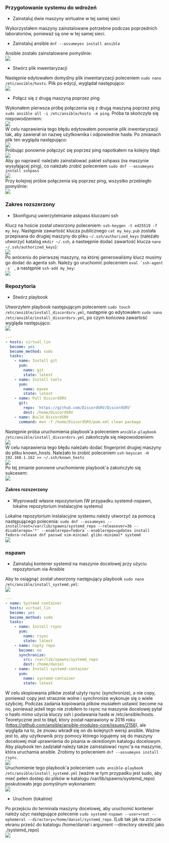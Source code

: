 ### Przygotowanie systemu do wdrożeń
* Zainstaluj dwie maszyny wirtualne w tej samej sieci  

Wykorzystałem maszyny zainstalowane potrzebne podczas poprzednich laboratoriów, ponieważ są one w tej samej sieci.
* Zainstaluj ansible ```dnf --assumeyes install ansible```  

Ansible zostało zainstalowane pomyślnie:  
![](./screenshots/install_ansible.png)  
* Stwórz plik inwentaryzacji  

Następnie edytowałem domyślny plik inwentaryzacji poleceniem ```sudo nano /etc/ansible/hosts```. Plik po edycji, wyglądał następująco:  
![](./screenshots/add_ip.png)  
* Połącz się z drugą maszyną poprzez ping  

Wykonałem pierwsza próbę połączenia się z drugą maszyną poprzez ping ```sudo ansible all -i /etc/ansible/hosts -m ping```. Próba ta skończyła się niepowodzeniem:  
![](./screenshots/ping_err.png)  
W celu naprawienia tego błędu edytowałem ponownie plik inwentaryzacji tak, aby zawierał on nazwę użytkownika i odpowiednie hasła. Po zmianach plik ten wygląda następująco:  
![](./screenshots/edit_hosts.png)  
Próbując ponownie połączyć się poprzez ping napotkałem na kolejny błąd:  
![](./screenshots/error_ping.png)  
Aby go naprawić należało zainstalować pakiet sshpass (na maszynie wysyłającej ping), co należało zrobić poleceniem ```sudo dnf --assumeyes install sshpass```  
![](./screenshots/error_ping.png)  
Przy kolejnej próbie połączenia się poprzez ping, wszystko przebiegło pomyślnie:  
![](./screenshots/pingpong.png)  

### Zakres rozszerzony
* Skonfiguruj uwierzytelnianie askpass kluczami ssh  

Klucz na hoście został utworzony poleceniem: ```ssh-keygen -t ed25519 -f my_key```. Następnie zawartość klucza publicznego ```cat my_key.pub``` została przepisana do drugiej maszyny do pliku ```~/.ssh/authorized_keys``` (należało utworzyć katalog ```mkdir ~/.ssh```, a nasteępnie dodać zawartość klucza ```nano ~/.ssh/authorized_keys```):  
![](./screenshots/pub_key.png)  
Po wróceniu do pierwszej maszyny, na której generowaliśmy klucz musimy go dodać do agenta ssh. Należy go uruchomić poleceniem ```eval `ssh-agent -s` ```, a następnie ```ssh-add my_key```:  
![](./screenshots/add_key.png)  

### Repozytoria
* Stwórz playbook

Utworzyłem playbook następującym poleceniem ```sudo touch /etc/ansible/install_discordsrv.yml```, następnie go edytowałem ```sudo nano /etc/ansible/install_discordsrv.yml```, po czym końcowa zawartość wygląda następująco:  
![](./screenshots/ansible_playbook.png)  
```yml
---
- hosts: virtual_lin
  become: yes
  become_method: sudo
  tasks:
    - name: Install git
      yum:
        name: git
        state: latest
    - name: Install tools
      yum:
        name: maven
        state: latest
    - name: Pull DiscordSRV
      git:
        repo: 'https://github.com/DiscordSRV/DiscordSRV'
        dest: /home/DiscordSRV
    - name: Build DiscordSRV
      command: mvn -f /home/DiscordSRV/pom.xml clean package
```
Następnie próba uruchomienia playbook'a poleceniem ```ansible-playbook /etc/ansible/install_discordsrv.yml``` zakończyła się niepowodzeniem:  
![](./screenshots/error_key.png)  
W celu naprawienia tego błędu należało dodać fingerprint drugiej maszyny do pliku known_hosts. Należało to zrobić poleceniem ```ssh-keyscan -H 192.168.1.162 >> ~/.ssh/known_hosts```  
![](./screenshots/add_key.png)  
Po tej zmianie ponowne uruchomienie playbook'a zakończyło się sukcesem:  
![](./screenshots/ansible_working.png)  

#### Zakres rozszerzony
* Wyprowadź własne repozytorium (W przypadku systemd-nspawn, lokalne repozytorium instalacyjne systemu)  

Lokalne repozytorium instalacyjne systemu należy utworzyć za pomocą następującego polecenia: ```sudo dnf --assumeyes --installroot=/var/lib/spawns/systemd_repo --releasever=36 --disablerepo='*' --enablerepo=fedora --enablerepo=updates install fedora-release dnf passwd vim-minimal glibc-minimal* systemd```  
![](./screenshots/make_repo.png)  

### nspawn
* Zainstaluj kontener systemd na maszynie docelowej przy użyciu repozytorium via Ansible  

Aby to osiągnąć został utworzony następujący playbook ```sudo nano /etc/ansible/install_systemd.yml```:  
![](./screenshots/install_systemd.png)  
```yml
---
- name: Systemd container
  hosts: virtual_lin
  become: yes
  become_method: sudo
  tasks:
    - name: Install rsync
      yum:
        name: rsync
        state: latest
    - name: Copty repo
      become: no
      synchronize:
        src: /var/lib/spawns/systemd_repo
        dest: /home/daniel
    - name: Install systemd-container
      yum:
        name: systemd-container
        state: latest
```  
W celu skopiowania plików został użyty rsync (synchronize), a nie copy, ponieważ copy jest strasznie wolne i synchronize wykonuje się o wiele szybciej. Podczas zadania kopiowania plików musiałem ustawić become na no, ponieważ jeżeli tego nie zrobiłem to rsync na maszynie docelowej pytał o hasło mimo użycia kluczy ssh i podawania hasła w /etc/ansible/hosts. Teoretycznie jest to błąd, ktory został naprawiony w 2016 roku (https://github.com/ansible/ansible-modules-core/issues/2156), ale wygląda na to, że znowu wkradł się on do kolejnych wersji ansible. Ważne jest to, aby użytkownik przy pomocy którego logujemy się do maszyny docelowej miał uprawnienia do pisania w określonym katalogu docelowym.   
Aby playbook ten zadziałał należy także zainstalować rsync'a na maszynie, która uruchamia ansible. Zrobimy to poleceniem ```dnf --assumeyes install rsync```.  
![](./screenshots/install_rsync.png)  
Uruchomienie tego playbook'a poleceniem ```sudo ansible-playbook /etc/ansible/install_systemd.yml``` (ważne w tym przypadku jest sudo, aby mieć pełen dostep do plików w katalogu /var/lib/spawns/systemd_repo) poskutowało jego pomyślnym wykonaniem:  
![](./screenshots/ansible_install_systemd.png)  
* Uruchom (lokalnie)  

Po przejściu do terminala maszyny docelowej, aby uruchomić kontener należy użyc następujące polecenie ```sudo systemd-nspawn --user=root --ephemeral --directory=/home/daniel/systemd_repo```. (Lub tak jak na zrzucie ekranu prześć do katalogu /home/daniel i argument --directory określić jako ./systemd_repo)  
![](./screenshots/run_container.png)  
